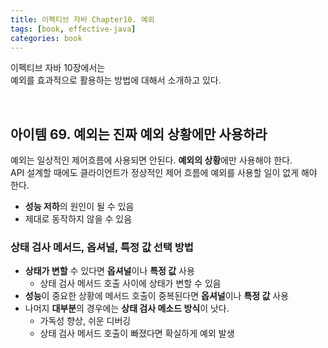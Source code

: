 ```yaml
---
title: 이펙티브 자바 Chapter10. 예외
tags: [book, effective-java]
categories: book
---
```



이펙티브 자바 10장에서는  
예외를 효과적으로 활용하는 방법에 대해서 소개하고 있다.

<!--more-->

<br/>

## 아이템 69. 예외는 진짜 예외 상황에만 사용하라

예외는 일상적인 제어흐름에 사용되면 안된다. **예외의 상황**에만 사용해야 한다.   
API 설계할 때에도 클라이언트가 정상적인 제어 흐름에 예외를 사용할 일이 없게 해야 한다.
- **성능 저하**의 원인이 될 수 있음
- 제대로 동작하지 않을 수 있음

### 상태 검사 메서드, 옵셔널, 특정 값 선택 방법
- **상태가 변할** 수 있다면 **옵셔널**이나 **특정 값** 사용
  - 상태 검사 메서드 호출 사이에 상태가 변할 수 있음
- **성능**이 중요한 상황에 메서드 호출이 중복된다면 **옵셔널**이나 **특정 값** 사용
- 나머지 **대부분**의 경우에는 **상태 검사 메소드 방식**이 낫다.
  - 가독성 향상, 쉬운 디버깅
  - 상태 검사 메서드 호출이 빠졌다면 확실하게 예외 발생

